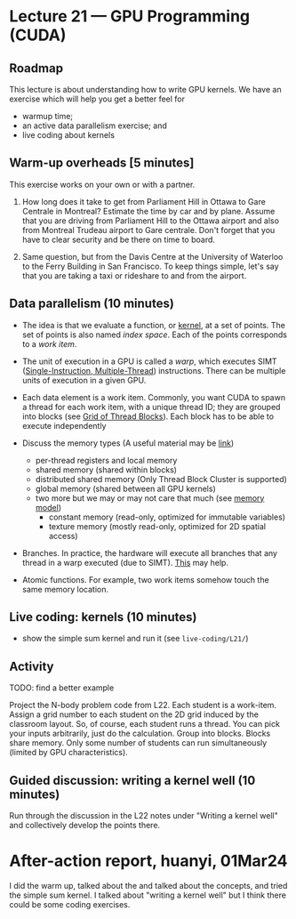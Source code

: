 # Lecture 21 — GPU Programming (CUDA)

## Roadmap

This lecture is about understanding how to write GPU kernels. We have an
exercise which will help you get a better feel for

* warmup time;
* an active data parallelism exercise; and
* live coding about kernels

## Warm-up overheads [5 minutes]

This exercise works on your own or with a partner.

1. How long does it take to get from Parliament Hill in Ottawa to Gare Centrale
in Montreal? Estimate the time by car and by plane. Assume that you are driving
from Parliament Hill to the Ottawa airport and also from Montreal Trudeau
airport to Gare centrale. Don't forget that you have to clear security and be
there on time to board.

2. Same question, but from the Davis Centre at the University of Waterloo to the
Ferry Building in San Francisco. To keep things simple, let's say that you are
taking a taxi or rideshare to and from the airport.

## Data parallelism (10 minutes)

* The idea is that we evaluate a function, or
  [kernel](https://docs.nvidia.com/cuda/cuda-c-programming-guide/index.html#kernels),
  at a set of points. The set of points is also named *index space*. Each of the
  points corresponds to a *work item*.

* The unit of execution in a GPU is called a *warp*, which executes SIMT
  ([Single-Instruction,
  Multiple-Thread](https://docs.nvidia.com/cuda/cuda-c-programming-guide/index.html#simt-architecture))
  instructions. There can be multiple units of execution in a given GPU.

* Each data element is a work item. Commonly, you want CUDA to spawn a thread
  for each work item, with a unique thread ID; they are grouped into blocks (see
  [Grid of Thread
  Blocks](https://docs.nvidia.com/cuda/cuda-c-programming-guide/index.html#thread-hierarchy-grid-of-thread-blocks)).
  Each block has to be able to execute independently

* Discuss the memory types (A useful material may be
  [link](https://docs.nvidia.com/cuda/cuda-c-programming-guide/index.html#memory-hierarchy))
  * per-thread registers and local memory
  * shared memory (shared within blocks)
  * distributed shared memory (Only Thread Block Cluster is supported)
  * global memory (shared between all GPU kernels)
  * two more but we may or may not care that much (see [memory
    model](https://docs.nvidia.com/cuda/cuda-c-programming-guide/index.html?#memory-model))
    * constant memory (read-only, optimized for immutable variables)
    * texture memory (mostly read-only, optimized for 2D spatial access)

* Branches. In practice, the hardware will execute all branches that any thread
  in a warp executed (due to SIMT).
  [This](https://stackoverflow.com/questions/17223640/is-branch-divergence-really-so-bad)
  may help.

* Atomic functions. For example, two work items somehow touch the same memory
  location.

## Live coding: kernels (10 minutes)

* show the simple sum kernel and run it (see `live-coding/L21/`)

## Activity

TODO: find a better example

Project the N-body problem code from L22. Each student is a work-item. Assign a
grid number to each student on the 2D grid induced by the classroom layout. So,
of course, each student runs a thread. You can pick your inputs arbitrarily,
just do the calculation. Group into blocks. Blocks share memory. Only some
number of students can run simultaneously (limited by GPU characteristics).

## Guided discussion: writing a kernel well (10 minutes)

Run through the discussion in the L22 notes under "Writing a kernel well" and
collectively develop the points there.

# After-action report, huanyi, 01Mar24

I did the warm up, talked about the and talked about the concepts, and tried the
simple sum kernel. I talked about "writing a kernel well" but I think there
could be some coding exercises.
